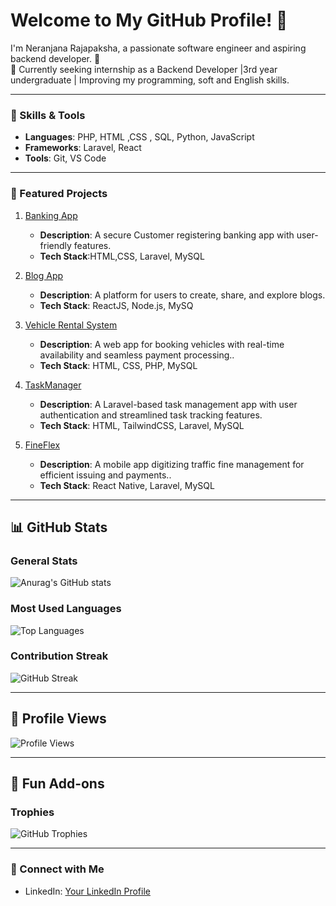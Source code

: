 # Welcome to My GitHub Profile! 👋

I'm Neranjana Rajapaksha, a passionate software engineer and aspiring backend developer. 🚀  
🌟 Currently seeking internship as a Backend Developer |3rd year undergraduate | Improving my programming, soft and English skills.  

---

### 🚀 Skills & Tools
- **Languages**: PHP, HTML ,CSS , SQL, Python, JavaScript
- **Frameworks**: Laravel, React
- **Tools**: Git, VS Code

---

### 🌟 Featured Projects
1. [Banking App](https://github.com/SNeranjanaRajapaksha/Banking_System.git)  
   - **Description**: A secure Customer registering banking app with user-friendly features.
   - **Tech Stack**:HTML,CSS, Laravel, MySQL
   
2. [Blog App](https://github.com/SNeranjanaRajapaksha/BlogApp.git)  
   - **Description**: A platform for users to create, share, and explore blogs.
   - **Tech Stack**: ReactJS, Node.js, MySQ

3. [Vehicle Rental System](https://github.com/SNeranjanaRajapaksha/RentalApp.git)  
   - **Description**:  A web app for booking vehicles with real-time availability and seamless payment processing..
   - **Tech Stack**: HTML, CSS, PHP, MySQL

4. [TaskManager](https://github.com/SNeranjanaRajapaksha/TaskApp.git)  
   - **Description**:  A Laravel-based task management app with user authentication and streamlined task tracking features.
   - **Tech Stack**: HTML, TailwindCSS, Laravel, MySQL

5. [FineFlex](https://github.com/Nipuni102/Fineflex.git)  
   - **Description**: A mobile app digitizing traffic fine management for efficient issuing and payments..
   - **Tech Stack**: React Native, Laravel, MySQL


---

## 📊 GitHub Stats

### General Stats
![Anurag's GitHub stats](https://github-readme-stats.vercel.app/api?username=SNeranjanaRajapaksha&show_icons=true&theme=radical)

### Most Used Languages
![Top Languages](https://github-readme-stats.vercel.app/api/top-langs/?username=SNeranjanaRajapaksha&layout=compact&theme=radical)

### Contribution Streak
![GitHub Streak](https://github-readme-streak-stats.herokuapp.com/?user=SNeranjanaRajapaksha&theme=radical)

---

## 🌟 Profile Views
![Profile Views](https://komarev.com/ghpvc/?username=SNeranjanaRajapaksha&style=flat-square&color=blue)

---

## 🚀 Fun Add-ons

### Trophies
![GitHub Trophies](https://github-profile-trophy.vercel.app/?username=SNeranjanaRajapaksha&theme=radical&no-frame=true)

---

### 🔗 Connect with Me
- LinkedIn: [Your LinkedIn Profile](https://linkedin.com/in/NeranjanaRajapaksha)








